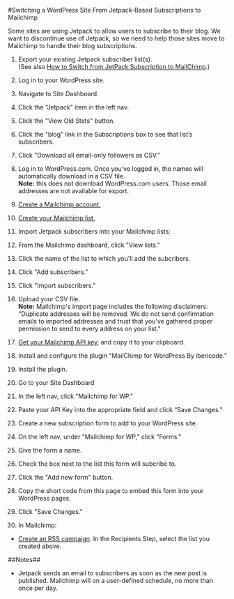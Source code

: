 #Switching a WordPress Site From Jetpack-Based Subscriptions to Mailchimp

Some sites are using Jetpack to allow users to subscribe to their blog. We want to discontinue use of Jetpack, so we need to help those sites move to Mailchimp to handle their blog subscriptions.

1. Export your existing Jetpack subscriber list(s).  
(See also [How to Switch from JetPack Subscription to MailChimp](http://www.wpbeginner.com/wp-tutorials/how-to-switch-from-jetpack-subscription-to-mailchimp-aweber-etc/).)
 1. Log in to your WordPress site.
 2. Navigate to Site Dashboard.
 1. Click the "Jetpack" item in the left nav.
 1. Click the "View Old Stats" button.
 1. Click the "blog" link in the Subscriptions box to see that list’s subscribers.
 1. Click "Download all email-only followers as CSV.”
 1. Log in to WordPress.com. Once you’ve logged in, the names will automatically download in a CSV file.  
 **Note:** this does not download WordPress.com users. Those email addresses are not available for export.
1. [Create a Mailchimp account.](http://eepurl.com/b2Q7G9)

1. [Create your Mailchimp list.](http://kb.mailchimp.com/lists/growth/create-a-new-list)
1. Import Jetpack subscribers into your Mailchimp lists:
 1. From the Mailchimp dashboard, click "View lists."
 1. Click the name of the list to which you'll add the subcribers.
 1. Click "Add subscribers."
 1. Click "Import subscribers."
 1. Upload your CSV file.  
 **Note:** Mailchimp's import page includes the following disclaimers: "Duplicate addresses will be removed. We do not send confirmation emails to imported addresses and trust that you’ve gathered proper permission to send to every address on your list."
1. [Get your Mailchimp API key](http://kb.mailchimp.com/integrations/api-integrations/about-api-keys), and copy it to your clipboard.
1. Install and configure the plugin "MailChimp for WordPress By ibericode."
 1. Install the plugin.
 1. Go to your Site Dashboard
 1. In the left nav, click "Mailchimp for WP."
 1. Paste your API Key into the appropriate field and click “Save Changes."
1. Create a new subscription form to add to your WordPress site.
 1. On the left nav, under "Mailchimp for WP," click "Forms."
 1. Give the form a name.
 1. Check the box next to the list this form will subcribe to.
 1. Click the "Add new form" button.
 1. Copy the short code from this page to embed this form into your WordPress pages.
 1. Click "Save Changes."
1. In Mailchimp:
 - [Create an RSS campaign](http://kb.mailchimp.com/campaigns/rss-in-campaigns/create-an-rss-campaign). In the Recipients Step, select the list you created above.

##Notes##

 - Jetpack sends an email to subscribers as soon as the new post is published. Mailchimp will on a user-defined schedule, no more than once per day.
